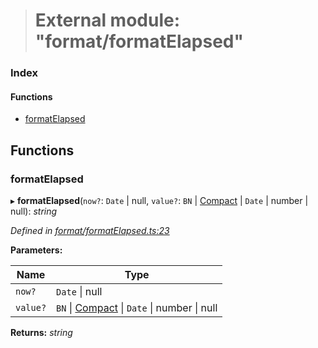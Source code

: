 > # External module: "format/formatElapsed"

### Index

#### Functions

* [formatElapsed](_format_formatelapsed_.md#formatelapsed)

## Functions

###  formatElapsed

▸ **formatElapsed**(`now?`: `Date` | null, `value?`: `BN` | [Compact](../interfaces/_format_types_.compact.md) | `Date` | number | null): *string*

*Defined in [format/formatElapsed.ts:23](https://github.com/polkadot-js/common/blob/0ec2dae/packages/util/src/format/formatElapsed.ts#L23)*

**Parameters:**

Name | Type |
------ | ------ |
`now?` | `Date` \| null |
`value?` | `BN` \| [Compact](../interfaces/_format_types_.compact.md) \| `Date` \| number \| null |

**Returns:** *string*